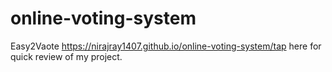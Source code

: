 # online-voting-system
Easy2Vaote
https://nirajray1407.github.io/online-voting-system/tap here for quick review of my project.
